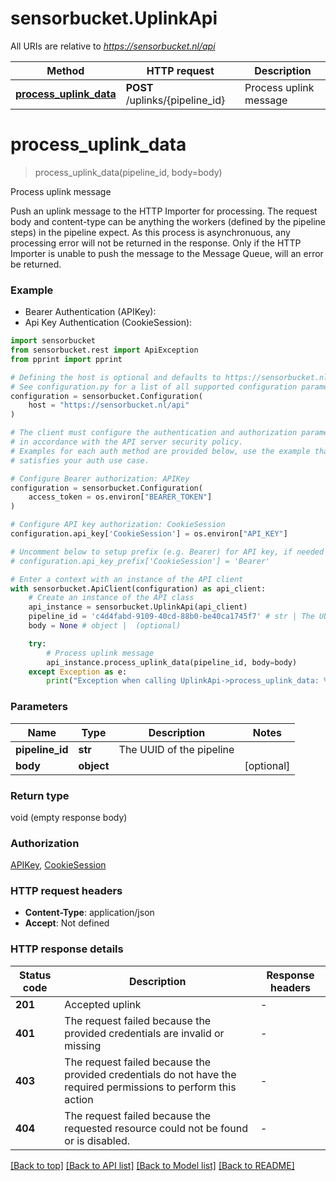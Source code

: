 # sensorbucket.UplinkApi

All URIs are relative to *https://sensorbucket.nl/api*

Method | HTTP request | Description
------------- | ------------- | -------------
[**process_uplink_data**](UplinkApi.md#process_uplink_data) | **POST** /uplinks/{pipeline_id} | Process uplink message


# **process_uplink_data**
> process_uplink_data(pipeline_id, body=body)

Process uplink message

Push an uplink message to the HTTP Importer for processing.  The request body and content-type can be anything the workers (defined by the pipeline steps) in the pipeline expect.  As this process is asynchronuous, any processing error will not be returned in the response. Only if the HTTP Importer is unable to push the message to the Message Queue, will an error be returned.  

### Example

* Bearer Authentication (APIKey):
* Api Key Authentication (CookieSession):

```python
import sensorbucket
from sensorbucket.rest import ApiException
from pprint import pprint

# Defining the host is optional and defaults to https://sensorbucket.nl/api
# See configuration.py for a list of all supported configuration parameters.
configuration = sensorbucket.Configuration(
    host = "https://sensorbucket.nl/api"
)

# The client must configure the authentication and authorization parameters
# in accordance with the API server security policy.
# Examples for each auth method are provided below, use the example that
# satisfies your auth use case.

# Configure Bearer authorization: APIKey
configuration = sensorbucket.Configuration(
    access_token = os.environ["BEARER_TOKEN"]
)

# Configure API key authorization: CookieSession
configuration.api_key['CookieSession'] = os.environ["API_KEY"]

# Uncomment below to setup prefix (e.g. Bearer) for API key, if needed
# configuration.api_key_prefix['CookieSession'] = 'Bearer'

# Enter a context with an instance of the API client
with sensorbucket.ApiClient(configuration) as api_client:
    # Create an instance of the API class
    api_instance = sensorbucket.UplinkApi(api_client)
    pipeline_id = 'c4d4fabd-9109-40cd-88b0-be40ca1745f7' # str | The UUID of the pipeline
    body = None # object |  (optional)

    try:
        # Process uplink message
        api_instance.process_uplink_data(pipeline_id, body=body)
    except Exception as e:
        print("Exception when calling UplinkApi->process_uplink_data: %s\n" % e)
```



### Parameters


Name | Type | Description  | Notes
------------- | ------------- | ------------- | -------------
 **pipeline_id** | **str**| The UUID of the pipeline | 
 **body** | **object**|  | [optional] 

### Return type

void (empty response body)

### Authorization

[APIKey](../README.md#APIKey), [CookieSession](../README.md#CookieSession)

### HTTP request headers

 - **Content-Type**: application/json
 - **Accept**: Not defined

### HTTP response details

| Status code | Description | Response headers |
|-------------|-------------|------------------|
**201** | Accepted uplink |  -  |
**401** | The request failed because the provided credentials are invalid or missing |  -  |
**403** | The request failed because the provided credentials do not have the required permissions to perform this action |  -  |
**404** | The request failed because the requested resource could not be found or is disabled. |  -  |

[[Back to top]](#) [[Back to API list]](../README.md#documentation-for-api-endpoints) [[Back to Model list]](../README.md#documentation-for-models) [[Back to README]](../README.md)

